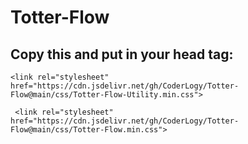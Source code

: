 # Totter-Flow

## Copy this and put in your head tag:
```
<link rel="stylesheet" href="https://cdn.jsdelivr.net/gh/CoderLogy/Totter-Flow@main/css/Totter-Flow-Utility.min.css">
```
```
 <link rel="stylesheet" href="https://cdn.jsdelivr.net/gh/CoderLogy/Totter-Flow@main/css/Totter-Flow.min.css">
```

